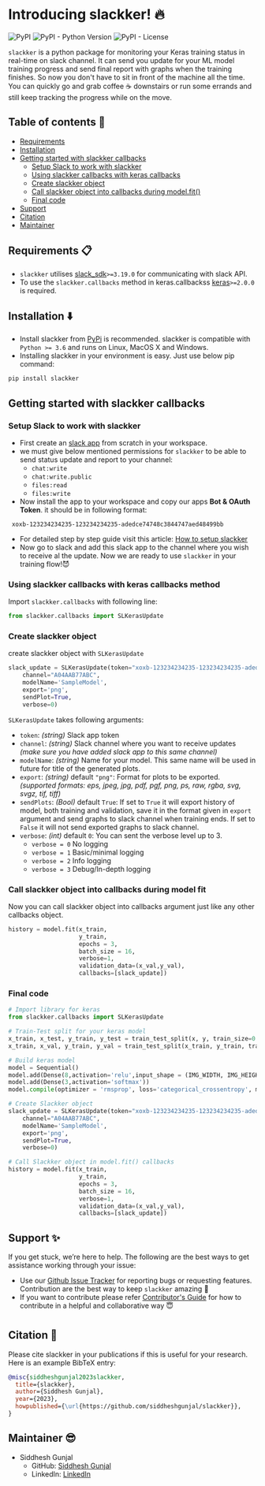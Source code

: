 # Introducing slackker! :fire:

![PyPI](https://img.shields.io/pypi/v/slackker?color=blue&label=pip) ![PyPI - Python Version](https://img.shields.io/pypi/pyversions/slackker?color=orange) ![PyPI - License](https://img.shields.io/pypi/l/slackker?color=gr)


`slackker` is a python package for monitoring your Keras training status in real-time on slack channel. It can send you update for your ML model training progress and send final report with graphs when the training finishes. So now you don't have to sit in front of the machine all the time. You can quickly go and grab coffee :coffee: downstairs or run some errands and still keep tracking the progress while on the move.

## Table of contents :notebook:

* [Requirements](#requirements-clipboard)
* [Installation](#installation-arrow_down)
* [Getting started with slackker callbacks](#getting-started-with-slackker-callbacks)
  * [Setup Slack to work with slackker](#setup-slack-to-work-with-slackker)
  * [Using slackker callbacks with keras callbacks](#using-slackker-callbacks-with-keras-callbacks-method)
  * [Create slackker object](#create-slackker-object)
  * [Call slackker object into callbacks during model.fit()](#call-slackker-object-into-callbacks-during-model-fit)
  * [Final code](#final-code)
* [Support](#support-sparkles)
* [Citation](#citation-page_facing_up)
* [Maintainer](#maintainer-sunglasses)


## Requirements :clipboard:

* `slackker` utilises [slack_sdk][slack-sdk]`>=3.19.0` for communicating with slack API.
* To use the `slackker.callbacks` method in keras.callbackss [keras][keras]`>=2.0.0` is required.


## Installation :arrow_down:
* Install slackker from [PyPi][py-pi] is recommended. slackker is compatible with `Python >= 3.6` and runs on Linux, MacOS X and Windows. 
* Installing slackker in your environment is easy. Just use below pip command:

```bash
pip install slackker
```

## Getting started with slackker callbacks
### Setup Slack to work with slackker
* First create an [slack app][slack-app] from scratch in your workspace.
* we must give below mentioned permissions for `slackker` to be able to send status update and report to your channel:
  * `chat:write`
  * `chat:write.public`
  * `files:read`
  * `files:write`
* Now install the app to your workspace and copy our apps **Bot & OAuth Token**. it should be in following format:
```
 xoxb-123234234235-123234234235-adedce74748c3844747aed48499bb
 ```
 * For detailed step by step guide visit this article: [How to setup slackker][setup-slack]
 * Now go to slack and add this slack app to the channel where you wish to receive al the update. Now we are ready to use `slackker` in your training flow!:smiling_imp:

### Using slackker callbacks with keras callbacks method
Import `slackker.callbacks` with following line:
```python
from slackker.callbacks import SLKerasUpdate
```
### Create slackker object
create slackker object with `SLKerasUpdate`
```python
slack_update = SLKerasUpdate(token="xoxb-123234234235-123234234235-adedce74748c3844747aed48499bb",
    channel="A04AAB77ABC",
    modelName='SampleModel',
    export='png',
    sendPlot=True,
    verbose=0)
```
`SLKerasUpdate` takes following arguments:
* `token`: *(string)* Slack app token
* `channel`: *(string)* Slack channel where you want to receive updates *(make sure you have added slack app to this same channel)*
* `modelName`: *(string)* Name for your model. This same name will be used in future for title of the generated plots.
* `export`: *(string)* default `"png"`: Format for plots to be exported. *(supported formats: eps, jpeg, jpg, pdf, pgf, png, ps, raw, rgba, svg, svgz, tif, tiff)*
* `sendPlots`: *(Bool)* default `True`: If set to `True` it will export history of model, both training and validation, save it in the format given in `export` argument and send graphs to slack channel when training ends. If set to `False` it will not send exported graphs to slack channel. 
* `verbose`: *(int)* default `0`: You can sent the verbose level up to 3.
  * `verbose = 0` No logging
  * `verbose = 1` Basic/minimal logging
  * `verbose = 2` Info logging
  * `verbose = 3` Debug/In-depth logging

### Call slackker object into callbacks during model fit

Now you can call slackker object into callbacks argument just like any other callbacks object.
```python
history = model.fit(x_train, 
                    y_train,
                    epochs = 3,
                    batch_size = 16,
                    verbose=1,
                    validation_data=(x_val,y_val),
                    callbacks=[slack_update])
```

### Final code
```python
# Import library for keras
from slackker.callbacks import SLKerasUpdate

# Train-Test split for your keras model
x_train, x_test, y_train, y_test = train_test_split(x, y, train_size=0.8)
x_train, x_val, y_train, y_val = train_test_split(x_train, y_train, train_size=0.8)

# Build keras model
model = Sequential()
model.add(Dense(8,activation='relu',input_shape = (IMG_WIDTH, IMG_HEIGHT, DEPTH)))
model.add(Dense(3,activation='softmax'))
model.compile(optimizer = 'rmsprop', loss='categorical_crossentropy', metrics=['accuracy'])

# Create Slackker object
slack_update = SLKerasUpdate(token="xoxb-123234234235-123234234235-adedce74748c3844747aed48499bb",
    channel="A04AAB77ABC",
    modelName='SampleModel',
    export='png',
    sendPlot=True,
    verbose=0)

# Call Slackker object in model.fit() callbacks
history = model.fit(x_train, 
                    y_train,
                    epochs = 3,
                    batch_size = 16,
                    verbose=1,
                    validation_data=(x_val,y_val),
                    callbacks=[slack_update])
```

##  Support :sparkles:
If you get stuck, we’re here to help. The following are the best ways to get assistance working through your issue:

* Use our [Github Issue Tracker][gh-issues] for reporting bugs or requesting features.
Contribution are the best way to keep `slackker` amazing :muscle:
* If you want to contribute please refer [Contributor's Guide][gh-contrib] for how to contribute in a helpful and collaborative way :innocent:

#

## Citation :page_facing_up:
Please cite slackker in your publications if this is useful for your research. Here is an example BibTeX entry:
```BibTeX
@misc{siddheshgunjal2023slackker,
  title={slackker},
  author={Siddhesh Gunjal},
  year={2023},
  howpublished={\url{https://github.com/siddheshgunjal/slackker}},
}
```

## Maintainer :sunglasses:
* Siddhesh Gunjal
  * GitHub: [Siddhesh Gunjal](https://github.com/siddheshgunjal)
  * LinkedIn: [LinkedIn](https://linkedin.com/in/siddheshgunjal)


<!-- Markdown link -->
[slack-sdk]: https://github.com/slackapi/python-slack-sdk
[setup-slack]: https://medium.com/@siddheshgunjal82/how-to-setup-slackker-to-monitor-keras-model-training-status-on-slack-9f67265dfabd
[matplot-lib]: https://github.com/matplotlib/matplotlib
[keras]: https://github.com/keras-team/keras
[py-pi]: https://pypi.org/
[slack-app]: https://api.slack.com/apps
[gh-issues]: https://github.com/siddheshgunjal/slackker/issues
[gh-contrib]: https://github.com/siddheshgunjal/slackker/blob/main/CONTRIB.md

